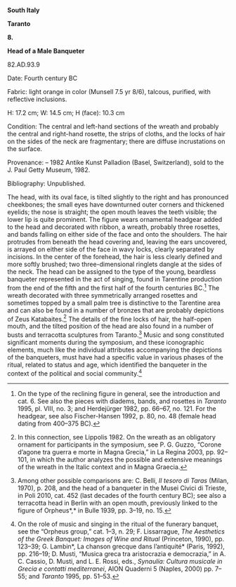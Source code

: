 **South Italy**

**Taranto**

**8.**

**Head of a Male Banqueter**

82.AD.93.9

<span class="smcaps">Date:</span> Fourth century <span
class="smcaps">BC</span>

<span class="smcaps">Fabric</span>: light orange in
color (Munsell 7.5 yr 8/6), talcous, purified, with reflective
inclusions.

H: 17.2 cm; W: 14.5 cm; H (face): 10.3 cm

<span class="smcaps">Condition:</span> The central and
left-hand sections of the wreath and probably the central and right-hand
rosette, the strips of cloths, and the locks of hair on the sides of the
neck are fragmentary; there are diffuse incrustations on the surface.

<span class="smcaps">Provenance</span>: – 1982 Antike
Kunst Palladion (Basel, Switzerland), sold to the J. Paul Getty Museum,
1982.

<span class="smcaps">Bibliography:</span> Unpublished.

The head, with its oval face, is tilted slightly to the right and has
pronounced cheekbones; the small eyes have downturned outer corners and
thickened eyelids; the nose is straight; the open mouth leaves the teeth
visible; the lower lip is quite prominent. The figure wears ornamental
headgear added to the head and decorated with ribbon, a wreath, probably
three rosettes, and bands falling on either side of the face and onto
the shoulders. The hair protrudes from beneath the head covering and,
leaving the ears uncovered, is arrayed on either side of the face in
wavy locks, clearly separated by incisions. In the center of the
forehead, the hair is less clearly defined and more softly brushed; two
three-dimensional ringlets dangle at the sides of the neck. The head can
be assigned to the type of the young, beardless banqueter represented in
the act of singing, found in Tarentine production from the end of the
fifth and the first half of the fourth centuries <span
class="smcaps">BC.</span>[^1] The wreath decorated
with three symmetrically arranged rosettes and sometimes topped by a
small palm tree is distinctive to the Tarentine area and can also be
found in a number of bronzes that are probably depictions of Zeus
Katabaites.[^2] The details of the fine locks of hair, the half-open
mouth, and the tilted position of the head are also found in a number of
busts and terracotta sculptures from Taranto.[^3] Music and song
constituted significant moments during the symposium, and these
iconographic elements, much like the individual attributes accompanying
the depictions of the banqueters, must have had a specific value in
various phases of the ritual, related to status and age, which
identified the banqueter in the context of the political and social
community.[^4]

[^1]: On the type of the reclining figure in general, see the
    introduction and cat. 6. See also the pieces with diadems, bands,
    and rosettes in <span class="smcaps">*Taranto*
    1995</span>, pl. VIII, no. 3; and <span
    class="smcaps">Herdejürger</span> 1982, pp. 66–67,
    no. 121. For the headgear, see also <span
    class="smcaps">Fischer-Hansen</span> 1992, p. 80,
    no. 48 (female head dating from 400–375 <span
    class="smcaps">BC</span>).

[^2]: In this connection, see <span
    class="smcaps">Lippolis</span> 1982. On the wreath
    as an obligatory ornament for participants in the symposium, see P.
    G. Guzzo, “Corone d’agone tra guerra e morte in Magna Grecia,” in
    <span class="smcaps">La Regina 2003</span>, pp.
    92–101, in which the author analyzes the possible and extensive
    meanings of the wreath in the Italic context and in Magna Graecia.

[^3]: Among other possible comparisons are: C. Belli, *Il tesoro di
    Taras* (Milan, 1970), p. 208, and the head of a banqueter in the
    Musei Civici di Trieste, in <span
    class="smcaps">Poli</span> 2010, cat. 452 (last
    decades of the fourth century <span
    class="smcaps">BC</span>); see also a terracotta
    head in Berlin with an open mouth, previously linked to the figure
    of Orpheus*,* in <span class="smcaps">Bulle</span>
    1939, pp. 3–19, no. 15.

[^4]: On the role of music and singing in the ritual of the funerary
    banquet, see the “Orpheus group,” cat. 1–3, n. 29; F. Lissarrague,
    *The Aesthetics of the Greek Banquet: Images of Wine and Ritual*
    (Princeton, 1990), pp. 123–39; G. Lambin*, La chanson grecque dans
    l’antiquité* (Paris, 1992), pp. 216–19; D. Musti, “Musica greca tra
    aristocrazia e democrazia,” in A. C. Cassio, D. Musti, and L. E.
    Rossi, eds., *Synaulía: Cultura musicale in Grecia e contatti
    mediterranei*, AION Quaderni 5 (Naples, 2000) pp. 7–55; and *<span
    class="smcaps">Taranto</span>* 1995, pp. 51–53.
